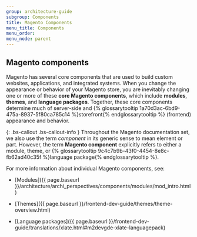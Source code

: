```yaml
---
group: architecture-guide
subgroup: Components
title: Magento Components
menu_title: Components
menu_order:
menu_node: parent
---
```


## Magento components

Magento has several core components that are used to build custom websites, applications, and integrated systems. When you change the appearance or behavior of your Magento store, you are inevitably changing one or more of these <b>core Magento components</b>, which include <b>modules</b>, <b>themes</b>, and <b>language packages</b>. Together, these core components determine much of server-side and {% glossarytooltip 1a70d3ac-6bd9-475a-8937-5f80ca785c14 %}storefront{% endglossarytooltip %} (frontend) appearance and behavior.

{: .bs-callout .bs-callout-info }
Throughout the Magento documentation set, we also use the term *component* in its generic sense to mean element or part. However, the term **Magento component** explicitly refers to either a module, theme, or {% glossarytooltip 9c4c7b9b-43f0-4454-8e8c-fb62ad40c35f %}language package{% endglossarytooltip %}.

For more information about individual Magento components, see:

* [Modules]({{ page.baseurl }}/architecture/archi_perspectives/components/modules/mod_intro.html)

* [Themes]({{ page.baseurl }}/frontend-dev-guide/themes/theme-overview.html)

* [Language packages]({{ page.baseurl }}/frontend-dev-guide/translations/xlate.html#m2devgde-xlate-languagepack)
